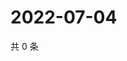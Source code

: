 # 2022-07-04

共 0 条

<!-- BEGIN WEIBO -->
<!-- 最后更新时间 Mon Jul 04 2022 17:01:05 GMT+0800 (China Standard Time) -->

<!-- END WEIBO -->
